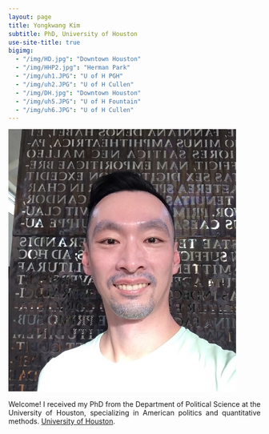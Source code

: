 ```yaml
---
layout: page
title: Yongkwang Kim
subtitle: PhD, University of Houston
use-site-title: true
bigimg:
  - "/img/HD.jpg": "Downtown Houston"
  - "/img/HHP2.jpg": "Herman Park"
  - "/img/uh1.JPG": "U of H PGH"
  - "/img/uh2.JPG": "U of H Cullen"
  - "/img/DH.jpg": "Downtown Houston"
  - "/img/uh5.JPG": "U of H Fountain"
  - "/img/uh6.JPG": "U of H Cullen"
---
```


<img src="/img/kp7.jpg" class="wrap align-right" alt="k profile">

<p align="justify">Welcome! I received my PhD from the Department of Political Science at the University of Houston, specializing in American politics and quantitative methods. <a href="https://www.uh.edu/class/political-science/" target="_blank">University of Houston</a>. 

  
